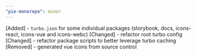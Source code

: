 ```yaml
---
"pie-monorepo": minor
---
```


[Added] - `turbo.json` for some individual packages (storybook, docs, icons-react, icons-vue and icons-webc)
[Changed] - refactor root turbo config
[Changed] - refactor package scripts to better leverage turbo caching
[Removed] - generated vue icons from source control
